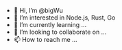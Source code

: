 - 👋 Hi, I’m @bigWu
- 👀 I’m interested in Node.js, Rust, Go 
- 🌱 I’m currently learning ...
- 💞️ I’m looking to collaborate on ...
- 📫 How to reach me ...

<!---
xwadh/xwadh is a ✨ special ✨ repository because its `README.md` (this file) appears on your GitHub profile.
You can click the Preview link to take a look at your changes.
--->
